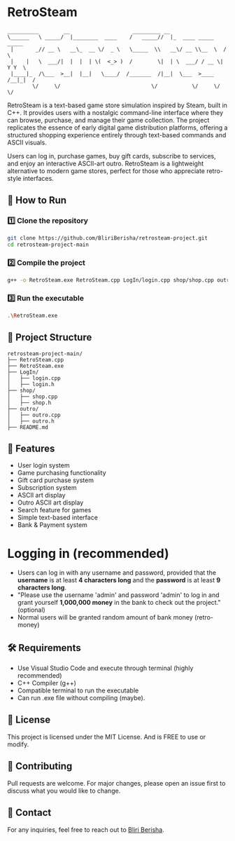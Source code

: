 # RetroSteam

```
__________        __                    _________ __                         
\______   \ _____/  |________  ____    /   _____//  |_  ____ _____    _____  
 |       _// __ \   __\_  __ \/  _ \   \_____  \\   __\/ __ \\__  \  /     \ 
 |    |   \  ___/|  |  |  | \(  <_> )  /        \|  | \  ___/ / __ \|  Y Y  \
 |____|_  /\___  >__|  |__|   \____/  /_______  /|__|  \___  >____  /__|_|  /
        \/     \/                             \/           \/     \/      \/ 
```

RetroSteam is a text-based game store simulation inspired by Steam, built in C++. It provides users with a nostalgic command-line interface where they can browse, purchase, and manage their game collection. The project replicates the essence of early digital game distribution platforms, offering a structured shopping experience entirely through text-based commands and ASCII visuals.

Users can log in, purchase games, buy gift cards, subscribe to services, and enjoy an interactive ASCII-art outro. RetroSteam is a lightweight alternative to modern game stores, perfect for those who appreciate retro-style interfaces.

## 🚀 How to Run

### 1️⃣ Clone the repository
```sh
git clone https://github.com/BliriBerisha/retrosteam-project.git
cd retrosteam-project-main
```

### 2️⃣ Compile the project
```sh
g++ -o RetroSteam.exe RetroSteam.cpp LogIn/login.cpp shop/shop.cpp outro/outro.cpp
```

### 3️⃣ Run the executable
```sh
.\RetroSteam.exe
```

## 📂 Project Structure
```
retrosteam-project-main/
├── RetroSteam.cpp
├── RetroSteam.exe
├── LogIn/
│   ├── login.cpp
│   ├── login.h
├── shop/
│   ├── shop.cpp
│   ├── shop.h
├── outro/
│   ├── outro.cpp
│   ├── outro.h
├── README.md
```

## 🔧 Features
- User login system
- Game purchasing functionality
- Gift card purchase system
- Subscription system
- ASCII art display
- Outro ASCII art display
- Search feature for games
- Simple text-based interface
- Bank & Payment system

# Logging in (recommended)
- Users can log in with any username and password, provided that the **username** is at least **4 characters long** and the **password** is at least **9 characters long**.
- "Please use the username 'admin' and password 'admin' to log in and grant yourself **1,000,000 money** in the bank to check out the project." (optional)
- Normal users will be granted random amount of bank money (retro-money)

## 🛠 Requirements
- Use Visual Studio Code and execute through terminal (highly recommended)
- C++ Compiler (g++)
- Compatible terminal to run the executable
- Can run .exe file without compiling (maybe).

## 📜 License
This project is licensed under the MIT License. And is FREE to use or modify.

## 🤝 Contributing
Pull requests are welcome. For major changes, please open an issue first to discuss what you would like to change.

## 📧 Contact
For any inquiries, feel free to reach out to [Bliri Berisha](https://github.com/BliriBerisha).

